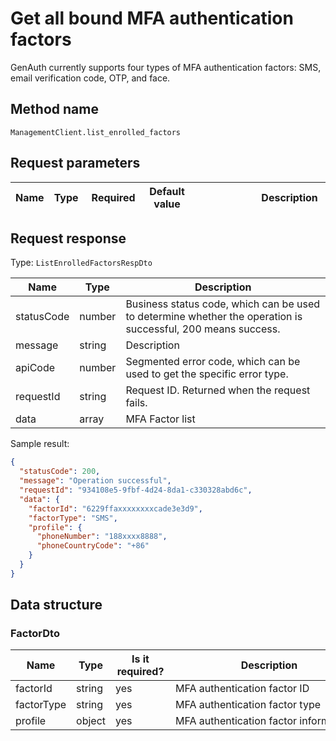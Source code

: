 # Get all bound MFA authentication factors

<!--
Warning ⚠️:
Do not modify this document directly,
https://github.com/Authing/authing-docs-factory
Use this project for generation
-->

<LastUpdated />

GenAuth currently supports four types of MFA authentication factors: SMS, email verification code, OTP, and face.

## Method name

`ManagementClient.list_enrolled_factors`

## Request parameters

| Name | Type | <div style="width:80px">Required</div> | <div style="width:60px">Default value</div> | <div style="width:300px">Description</div> | <div style="width:200px">Sample value</div> |
| ---- | ---- | -------------------------------------- | ------------------------------------------- | ------------------------------------------ | ------------------------------------------- |

## Request response

Type: `ListEnrolledFactorsRespDto`

| Name       | Type   | Description                                                                                                  |
| ---------- | ------ | ------------------------------------------------------------------------------------------------------------ |
| statusCode | number | Business status code, which can be used to determine whether the operation is successful, 200 means success. |
| message    | string | Description                                                                                                  |
| apiCode    | number | Segmented error code, which can be used to get the specific error type.                                      |
| requestId  | string | Request ID. Returned when the request fails.                                                                 |
| data       | array  | MFA Factor list                                                                                              |

Sample result:

```json
{
  "statusCode": 200,
  "message": "Operation successful",
  "requestId": "934108e5-9fbf-4d24-8da1-c330328abd6c",
  "data": {
    "factorId": "6229ffaxxxxxxxxcade3e3d9",
    "factorType": "SMS",
    "profile": {
      "phoneNumber": "188xxxx8888",
      "phoneCountryCode": "+86"
    }
  }
}
```

## Data structure

### <a id="FactorDto"></a> FactorDto

| Name       | Type   | <div style="width:80px">Is it required?</div> | <div style="width:300px">Description</div> | <div style="width:200px">Example value</div>             |
| ---------- | ------ | --------------------------------------------- | ------------------------------------------ | -------------------------------------------------------- |
| factorId   | string | yes                                           | MFA authentication factor ID               | `6229ffaxxxxxxxxcade3e3d9`                               |
| factorType | string | yes                                           | MFA authentication factor type             | OTP                                                      |
| profile    | object | yes                                           | MFA authentication factor information      | `{"phoneNumber":"188xxxx8888","phoneCountryCode":"+86"}` |

